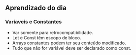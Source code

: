 ## Aprendizado do dia

### Variaveis e Constantes

- Var somente para retrocompatibilidade.
- Let e Const têm escopo de bloco.
- Arrays constantes podem ter seu conteúdo modificado.
- Tudo que não for variável deve ser declarado como const.